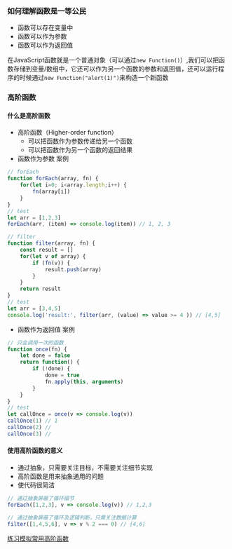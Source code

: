 ### 如何理解函数是一等公民
* 函数可以存在变量中
* 函数可以作为参数
* 函数可以作为返回值

在JavaScript函数就是一个普通对象（可以通过```new Function()```）,我们可以把函数存储到变量/数组中，它还可以作为另一个函数的参数和返回值，还可以运行程序的时候通过```new Function("alert(1)")```来构造一个新函数

### 高阶函数
#### 什么是高阶函数
* 高阶函数（Higher-order function）
  * 可以把函数作为参数传递给另一个函数
  * 可以把函数作为另一个函数的返回结果 
* 函数作为参数 案例
``` javascript
// forEach
function forEach(array, fn) {
    for(let i=0; i<array.length;i++) {
        fn(array[i])
    }
}
// test
let arr = [1,2,3]
forEach(arr, (item) => console.log(item)) // 1, 2, 3

// filter
function filter(array, fn) {
    const result = []
    for(let v of array) {
        if (fn(v)) {
            result.push(array)
        }
    }
    return result
}
// test
let arr = [3,4,5]
console.log('result:', filter(arr, (value) => value >= 4 )) // [4,5]
```
* 函数作为返回值 案例
``` js
// 只会调用一次的函数
function once(fn) {
    let done = false
    return function() {
        if (!done) {
            done = true
            fn.apply(this, arguments)
        }
    }
}
// test
let callOnce = once(v => console.log(v))
callOnce(1) // 1
callOnce(2) // 
callOnce(3) //
```
#### 使用高阶函数的意义
* 通过抽象，只需要关注目标，不需要关注细节实现
* 高阶函数是用来抽象通用的问题
* 使代码很简洁
``` js
// 通过抽象屏蔽了循环细节
forEach([1,2,3], v => console.log(v)) // 1,2,3

// 通过抽象屏蔽了循环及逻辑判断，只需关注数据计算
filter([1,4,5,6], v => v % 2 === 0) // [4,6]
```
[练习模拟常用高阶函数](../example/模拟常用高阶函数.js)